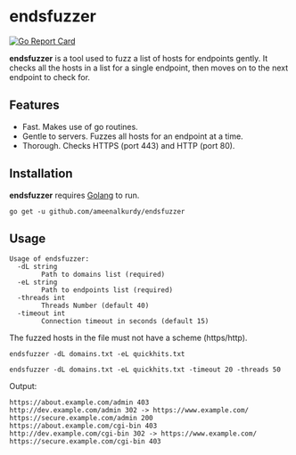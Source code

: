 # endsfuzzer
[![Go Report Card](https://goreportcard.com/badge/github.com/ameenalkurdy/endsfuzzer)](https://goreportcard.com/report/github.com/ameenalkurdy/endsfuzzer)

**endsfuzzer** is a tool used to fuzz a list of hosts for endpoints gently.
It checks all the hosts in a list for a single endpoint, then moves on to the next endpoint to check for.

## Features
- Fast. Makes use of go routines.
- Gentle to servers. Fuzzes all hosts for an endpoint at a time.
- Thorough. Checks HTTPS (port 443) and HTTP (port 80).

## Installation
**endsfuzzer** requires [Golang](https://golang.org/) to run.
```
go get -u github.com/ameenalkurdy/endsfuzzer
```

## Usage
```
Usage of endsfuzzer:
  -dL string
        Path to domains list (required)
  -eL string
        Path to endpoints list (required)
  -threads int
        Threads Number (default 40)
  -timeout int
        Connection timeout in seconds (default 15)
```
The fuzzed hosts in the file must not have a scheme (https/http).
```
endsfuzzer -dL domains.txt -eL quickhits.txt
```
```
endsfuzzer -dL domains.txt -eL quickhits.txt -timeout 20 -threads 50
```
Output:
```
https://about.example.com/admin 403
http://dev.example.com/admin 302 -> https://www.example.com/
https://secure.example.com/admin 200
https://about.example.com/cgi-bin 403
http://dev.example.com/cgi-bin 302 -> https://www.example.com/
https://secure.example.com/cgi-bin 403
```
